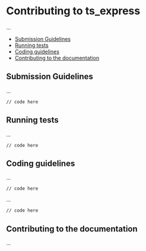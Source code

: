 # Contributing to ts_express

...

- [Submission Guidelines](#submission)
- [Running tests](#tests)
- [Coding guidelines](#guidelines)
- [Contributing to the documentation](#documentation)

## <a name="submission"></a> Submission Guidelines

...

```
// code here
```

## <a name="tests"></a> Running tests

...

```
// code here
```

## <a name="guidelines"></a> Coding guidelines

...

```
// code here
```

...

```
// code here
```

## <a name="documentation"></a> Contributing to the documentation

...
